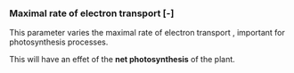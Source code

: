 ### Maximal rate of electron transport  [-]

This parameter varies the maximal rate of electron transport , important for photosynthesis processes. 

This will have an effet of the **net photosynthesis** of the plant.  